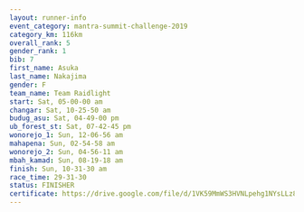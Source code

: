 ```yaml
---
layout: runner-info 
event_category: mantra-summit-challenge-2019 
category_km: 116km 
overall_rank: 5
gender_rank: 1
bib: 7
first_name: Asuka
last_name: Nakajima
gender: F
team_name: Team Raidlight
start: Sat, 05-00-00 am
changar: Sat, 10-25-50 am
budug_asu: Sat, 04-49-00 pm
ub_forest_st: Sat, 07-42-45 pm
wonorejo_1: Sun, 12-06-56 am
mahapena: Sun, 02-54-58 am
wonorejo_2: Sun, 04-56-11 am
mbah_kamad: Sun, 08-19-18 am
finish: Sun, 10-31-30 am
race_time: 29-31-30
status: FINISHER
certificate: https://drive.google.com/file/d/1VK59MmWS3HVNLpehg1NYsLLz8LBpsNNf/view?usp=sharing
---
```

